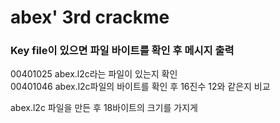 # abex' 3rd crackme  
### Key file이 있으면 파일 바이트를 확인 후 메시지 출력  
  
00401025 abex.l2c라는 파일이 있는지 확인  
00401046 abex.l2c파일의 바이트를 확인 후 16진수 12와 같은지 비교  
  
abex.l2c 파일을 만든 후 18바이트의 크기를 가지게 
